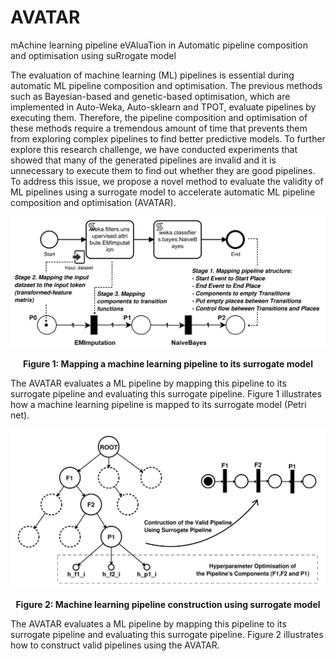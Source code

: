 # AVATAR
mAchine learning pipeline eVAluaTion in Automatic pipeline composition and optimisation using suRrogate model 

The evaluation of machine learning (ML) pipelines is essential during automatic ML pipeline composition and optimisation. The previous methods such as Bayesian-based and genetic-based optimisation, which are implemented in Auto-Weka, Auto-sklearn and TPOT, evaluate pipelines by executing them. Therefore, the pipeline composition and optimisation of these methods require a tremendous amount of time that prevents them from exploring complex pipelines to find better predictive models. 
To further explore this research challenge, we have conducted experiments that showed that many of the generated pipelines are invalid and it is unnecessary to execute them to find out whether they are good pipelines.    
To address this issue, we propose a novel method to evaluate the validity of ML pipelines using a surrogate model to accelerate automatic ML pipeline composition and optimisation (AVATAR). 



![Mapping a machine learning pipeline to its surrogate model](https://github.com/UTS-AAi/AVATAR/blob/master/docs/images/mapping_surrogate.png "Mapping a machine learning pipeline to its surrogate model")
<p align="center"><strong>Figure 1: Mapping a machine learning pipeline to its surrogate model</strong></p>

The AVATAR evaluates a ML pipeline by mapping this pipeline to its surrogate pipeline and evaluating this surrogate pipeline. Figure 1 illustrates how a machine learning pipeline is mapped to its surrogate model (Petri net).

![Machine learning pipeline construction using surrogate model](https://github.com/UTS-AAi/AVATAR/blob/master/docs/images/illustrate_pipeline_construction.png "Machine learning pipeline construction using surrogate model")
<p align="center"><strong>Figure 2: Machine learning pipeline construction using surrogate model</strong></p>

The AVATAR evaluates a ML pipeline by mapping this pipeline to its surrogate pipeline and evaluating this surrogate pipeline. Figure 2 illustrates how to construct valid pipelines using the AVATAR.


